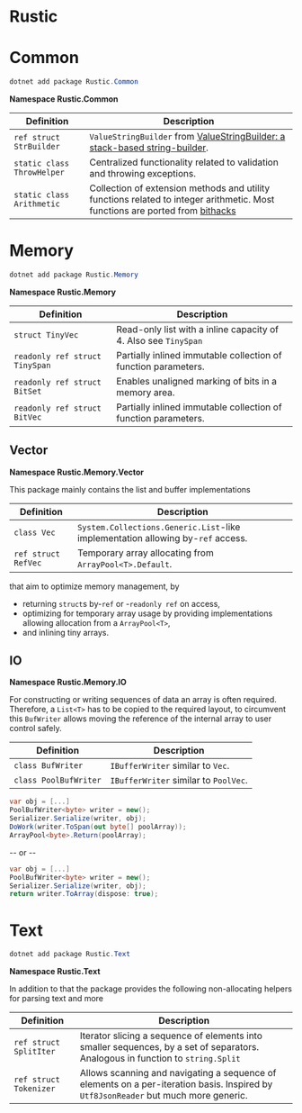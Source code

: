 # Rustic

# Common

```powershell
dotnet add package Rustic.Common
```

**Namespace Rustic.Common**

| Definition                 | Description                                                                                                                                                                                |
| -------------------------- | ------------------------------------------------------------------------------------------------------------------------------------------------------------------------------------------ |
| `ref struct StrBuilder`    | `ValueStringBuilder` from [ValueStringBuilder: a stack-based string-builder](https://andrewlock.net/a-deep-dive-on-stringbuilder-part-6-vaulestringbuilder-a-stack-based-string-builder/). |
| `static class ThrowHelper` | Centralized functionality related to validation and throwing exceptions.                                                                                                                   |
| `static class Arithmetic`  | Collection of extension methods and utility functions related to integer arithmetic. Most functions are ported from [bithacks](https://graphics.stanford.edu/~seander/bithacks.html)       |

# Memory

```powershell
dotnet add package Rustic.Memory
```

**Namespace Rustic.Memory**

| Definition                     | Description                                                     |
| ------------------------------ | --------------------------------------------------------------- |
| `struct TinyVec`               | Read-only list with a inline capacity of 4. Also see `TinySpan` |
| `readonly ref struct TinySpan` | Partially inlined immutable collection of function parameters.  |
| `readonly ref struct BitSet`   | Enables unaligned marking of bits in a memory area.             |
| `readonly ref struct BitVec`   | Partially inlined immutable collection of function parameters.  |

## Vector
**Namespace Rustic.Memory.Vector**

This package mainly contains the list and buffer implementations

| Definition          | Description                                                                     |
| ------------------- | ------------------------------------------------------------------------------- |
| `class Vec`         | `System.Collections.Generic.List`-like implementation allowing by-`ref` access. |
| `ref struct RefVec` | Temporary array allocating from `ArrayPool<T>.Default`.                         |

that aim to optimize memory management, by

- returning `struct`s by-`ref` or -`readonly ref` on access,
- optimizing for temporary array usage by providing implementations allowing allocation from a `ArrayPool<T>`,
- and inlining tiny arrays.

## IO
**Namespace Rustic.Memory.IO**

For constructing or writing sequences of data an array is often required. Therefore, a `List<T>` has to be copied to the required layout, to circumvent this `BufWriter` allows moving the reference of the internal array to user control safely.

| Definition            | Description                           |
| --------------------- | ------------------------------------- |
| `class BufWriter`     | `IBufferWriter` similar to `Vec`.     |
| `class PoolBufWriter` | `IBufferWriter` similar to `PoolVec`. |

```csharp
var obj = [...]
PoolBufWriter<byte> writer = new();
Serializer.Serialize(writer, obj);
DoWork(writer.ToSpan(out byte[] poolArray));
ArrayPool<byte>.Return(poolArray);
```

-- or --

```csharp
var obj = [...]
PoolBufWriter<byte> writer = new();
Serializer.Serialize(writer, obj);
return writer.ToArray(dispose: true);
```

# Text

```powershell
dotnet add package Rustic.Text
```

**Namespace Rustic.Text**

In addition to that the package provides the following non-allocating helpers for parsing text and more

| Definition             | Description                                                                                                                         |
| ---------------------- | ----------------------------------------------------------------------------------------------------------------------------------- |
| `ref struct SplitIter` | Iterator slicing a sequence of elements into smaller sequences, by a set of separators. Analogous in function to `string.Split`     |
| `ref struct Tokenizer` | Allows scanning and navigating a sequence of elements on a per-iteration basis. Inspired by `Utf8JsonReader` but much more generic. |
